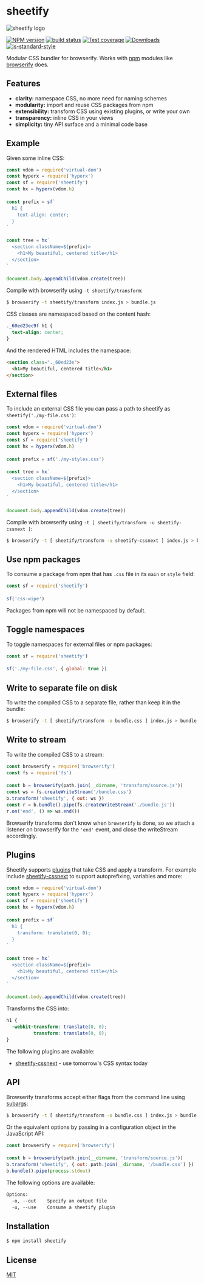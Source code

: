 # sheetify
<img
  alt="sheetify logo"
  height="100"
  style="max-width: 100%"
  data-canonical-src="https://github.com/sheetify/logo"
  src="https://raw.githubusercontent.com/sheetify/logo/master/512v6.png">

[![NPM version][npm-image]][npm-url]
[![build status][travis-image]][travis-url]
[![Test coverage][codecov-image]][codecov-url]
[![Downloads][downloads-image]][downloads-url]
[![js-standard-style][standard-image]][standard-url]

Modular CSS bundler for browserify. Works with [npm](http://npmjs.org/) modules
like [browserify](http://browserify.org/) does.

## Features
- __clarity:__ namespace CSS, no more need for naming schemes
- __modularity:__ import and reuse CSS packages from npm
- __extensibility:__ transform CSS using existing plugins, or write your own
- __transparency:__ inline CSS in your views
- __simplicity:__ tiny API surface and a minimal code base

## Example
Given some inline CSS:
```js
const vdom = require('virtual-dom')
const hyperx = require('hyperx')
const sf = require('sheetify')
const hx = hyperx(vdom.h)

const prefix = sf`
  h1 {
    text-align: center;
  }
`

const tree = hx`
  <section className=${prefix}>
    <h1>My beautiful, centered title</h1>
  </section>
`

document.body.appendChild(vdom.create(tree))
```

Compile with browserify using `-t sheetify/transform`:
```sh
$ browserify -t sheetify/transform index.js > bundle.js
```

CSS classes are namespaced based on the content hash:
```css
._60ed23ec9f h1 {
  text-align: center;
}
```

And the rendered HTML includes the namespace:
```html
<section class="._60ed23e">
  <h1>My beautiful, centered title</h1>
</section>
```

## External files
To include an external CSS file you can pass a path to sheetify as
`sheetify('./my-file.css')`:
```js
const vdom = require('virtual-dom')
const hyperx = require('hyperx')
const sf = require('sheetify')
const hx = hyperx(vdom.h)

const prefix = sf('./my-styles.css')

const tree = hx`
  <section className=${prefix}>
    <h1>My beautiful, centered title</h1>
  </section>
`

document.body.appendChild(vdom.create(tree))
```

Compile with browserify using `-t [ sheetify/transform -u sheetify-cssnext ]`:
```sh
$ browserify -t [ sheetify/transform -u sheetify-cssnext ] index.js > bundle.js
```

## Use npm packages
To consume a package from npm that has `.css` file in its `main` or `style`
field:
```js
const sf = require('sheetify')

sf('css-wipe')
```
Packages from npm will not be namespaced by default.

## Toggle namespaces
To toggle namespaces for external files or npm packages:
```js
const sf = require('sheetify')

sf('./my-file.css', { global: true })
```

## Write to separate file on disk
To write the compiled CSS to a separate file, rather than keep it in the
bundle:
```sh
$ browserify -t [ sheetify/transform -o bundle.css ] index.js > bundle.js
```

## Write to stream
To write the compiled CSS to a stream:
```js
const browserify = require('browserify')
const fs = require('fs')

const b = browserify(path.join(__dirname, 'transform/source.js'))
const ws = fs.createWriteStream('/bundle.css')
b.transform('sheetify', { out: ws })
const r = b.bundle().pipe(fs.createWriteStream('./bundle.js'))
r.on('end', () => ws.end())
```
Browserify transforms don't know when `browserify` is done, so we attach a
listener on browserify for the `'end'` event, and close the writeStream
accordingly.

## Plugins
Sheetify supports [plugins](#plugins) that take CSS and apply a transform.
For example include
[sheetify-cssnext](https://github.com/sheetify/sheetify-cssnext) to support
autoprefixing, variables and more:
```js
const vdom = require('virtual-dom')
const hyperx = require('hyperx')
const sf = require('sheetify')
const hx = hyperx(vdom.h)

const prefix = sf`
  h1 {
    transform: translate(0, 0);
  }
`

const tree = hx`
  <section className=${prefix}>
    <h1>My beautiful, centered title</h1>
  </section>
`

document.body.appendChild(vdom.create(tree))
```
Transforms the CSS into:
```css
h1 {
  -webkit-transform: translate(0, 0);
          transform: translate(0, 0);
}
```

The following plugins are available:
- [sheetify-cssnext](https://github.com/sheetify/sheetify-cssnext) - use
  tomorrow's CSS syntax today

## API
Browserify transforms accept either flags from the command line using
[subargs](https://github.com/substack/subarg):
```sh
$ browserify -t [ sheetify/transform -o bundle.css ] index.js > bundle.js
```
Or the equivalent options by passing in a configuration object in the
JavaScript API:
```js
const browserify = require('browserify')

const b = browserify(path.join(__dirname, 'transform/source.js'))
b.transform('sheetify', { out: path.join(__dirname, '/bundle.css') })
b.bundle().pipe(process.stdout)
```
The following options are available:
```txt
Options:
  -o, --out    Specify an output file
  -u, --use    Consume a sheetify plugin
```

## Installation
```sh
$ npm install sheetify
```

## License
[MIT](https://tldrlegal.com/license/mit-license)

[npm-image]: https://img.shields.io/npm/v/sheetify.svg?style=flat-square
[npm-url]: https://npmjs.org/package/sheetify
[travis-image]: https://img.shields.io/travis/sheetify/sheetify/master.svg?style=flat-square
[travis-url]: https://travis-ci.org/sheetify/sheetify
[codecov-image]: https://img.shields.io/codecov/c/github/sheetify/sheetify/master.svg?style=flat-square
[codecov-url]: https://codecov.io/github/sheetify/sheetify
[downloads-image]: http://img.shields.io/npm/dm/sheetify.svg?style=flat-square
[downloads-url]: https://npmjs.org/package/sheetify
[standard-image]: https://img.shields.io/badge/code%20style-standard-brightgreen.svg?style=flat-square
[standard-url]: https://github.com/feross/standard
